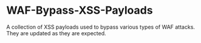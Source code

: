 # WAF-Bypass-XSS-Payloads
A collection of XSS payloads used to bypass various types of WAF attacks. They are updated as they are expected.
